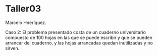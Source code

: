 # Taller03
Marcelo Hneríquez.

Caso 2: El problema presentado costa de un cuaderno universitario compuesto de 100 hojas en las que se puede escribir y que se pueden arrancar del cuaderno, y las hojas arrancadas quedan inutilizadas y no sirven.
